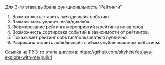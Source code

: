 Для 3-го этапа выбрана функциональность "Рейтинги"

1) Возможность ставить лайк/дизлайк событию. 
2) Возможность удалить лайк/дизлайк.
3) Формирование рейтинга мероприятий и рейтинга их авторов.
4) Возможность сортировки событий в зависимости от рейтингов.
5) Показывает рейтинг события/пользователя публично.
6) Разрешить ставить лайк/дизлайк любым опубликованным событиям.

Ссылка на PR 3-го этапа диплома:
https://github.com/skyhereYet/java-explore-with-me/pull/4
